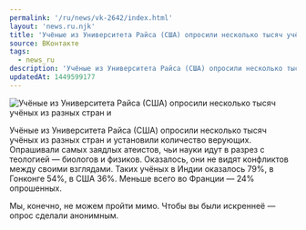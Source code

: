 ```yaml
---
permalink: '/ru/news/vk-2642/index.html'
layout: 'news.ru.njk'
title: 'Учёные из Университета Райса (США) опросили несколько тысяч учёных из разных стран и установили'
source: ВКонтакте
tags:
  - news_ru
description: 'Учёные из Университета Райса (США) опросили несколько тысяч учёных из разных стран и'
updatedAt: 1449599177
---
```

![Учёные из Университета Райса (США) опросили несколько тысяч учёных из разных стран и](https://sun9-48.userapi.com/impf/c633625/v633625484/2d50/W9XqBx--q9c.jpg?size=960x440&quality=96&proxy=1&sign=fa4a6d88ecc7a5600b58083c5f49aef6&c_uniq_tag=nCS4A2fvLQVH3l0GPUfAAtJfsaRwYKpL_2fShpKLMVs&type=album)

Учёные из Университета Райса (США) опросили несколько тысяч учёных из разных стран и установили количество верующих. Опрашивали самых заядлых атеистов, чьи науки идут в разрез с теологией — биологов и физиков. Оказалось, они не видят конфликтов между своими взглядами. Таких учёных в Индии оказалось 79%, в Гонконге 54%, в США 36%. Меньше всего во Франции — 24% опрошенных.

Мы, конечно, не можем пройти мимо. Чтобы вы были искреннеё — опрос сделали анонимным.
